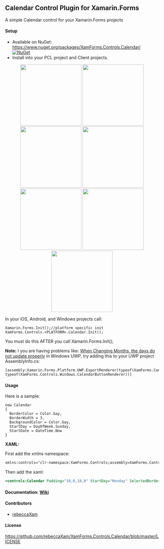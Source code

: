 ## Calendar Control Plugin for Xamarin.Forms

A simple Calendar control for your Xamarin.Forms projects

#### Setup
* Available on NuGet: https://www.nuget.org/packages/XamForms.Controls.Calendar/  [![NuGet](https://img.shields.io/nuget/v/XamForms.Controls.Calendar.svg?label=NuGet)](https://www.nuget.org/packages/XamForms.Controls.Calendar/)
* Install into your PCL project and Client projects.

<p align="center">
  <img src="https://raw.githubusercontent.com/rebeccaXam/XamForms.Controls.Calendar/master/images/iOS.png" height="200"/>
  <img src="https://raw.githubusercontent.com/rebeccaXam/XamForms.Controls.Calendar/master/images/Android.png" height="200"/>
  <img src="https://raw.githubusercontent.com/rebeccaXam/XamForms.Controls.Calendar/master/images/WinPhone.png" height="200"/>
  <img src="https://raw.githubusercontent.com/rebeccaXam/XamForms.Controls.Calendar/master/images/Win8.png" height="200"/>
  <img src="https://raw.githubusercontent.com/rebeccaXam/XamForms.Controls.Calendar/master/images/UWP.png" height="200"/>
  <img src="https://raw.githubusercontent.com/rebeccaXam/XamForms.Controls.Calendar/master/images/BackgroundPatternDroid.png" height="200"/>
  <img src="https://raw.githubusercontent.com/rebeccaXam/XamForms.Controls.Calendar/master/images/BackgroundpatterniOS.png" height="200"/>
</p>

In your iOS, Android, and Windows projects call:

```
Xamarin.Forms.Init();//platform specific init
XamForms.Controls.<PLATFORM>.Calendar.Init();
```

You must do this AFTER you call Xamarin.Forms.Init();

**Note:** I you are having problems like: [When Changing Months, the days do not update properly](https://github.com/rebeccaXam/XamForms.Controls.Calendar/issues/2) in Windows UWP, try adding this to your UWP project AssemblyInfo.cs:
```
[assembly:Xamarin.Forms.Platform.UWP.ExportRenderer(typeof(XamForms.Controls.CalendarButton), typeof(XamForms.Controls.Windows.CalendarButtonRenderer))]
```

#### Usage
Here is a sample:
```
new Calendar
{
  BorderColor = Color.Gay,
  BorderWidth = 3,
  BackgroundColor = Color.Gay,
  StartDay = DayOfWeek.Sunday,
  StartDate = DateTime.Now
}
```

**XAML:**

First add the xmlns namespace:
```xml
xmlns:controls="clr-namespace:XamForms.Controls;assembly=XamForms.Controls.Calendar"
```

Then add the xaml:

```xml
<controls:Calendar Padding="10,0,10,0" StartDay="Monday" SelectedBorderWidth="4" DisabledBorderColor="Black">
```
#### Documentation: [Wiki](https://github.com/rebeccaXam/XamForms.Controls.Calendar/wiki)

#### Contributors
* [rebeccaXam](https://github.com/rebeccaXam)

#### License
https://github.com/rebeccaXam/XamForms.Controls.Calendar/blob/master/LICENSE
